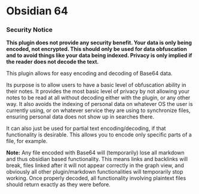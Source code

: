 # Obsidian 64

### Security Notice

**This plugin does not provide any security benefit. Your data is only being encoded, not encrypted. This should only be used for data obfuscation and to avoid things like your data being indexed. Privacy is only implied if the reader does not decode the text.**

This plugin allows for easy encoding and decoding of Base64 data.

Its purpose is to allow users to have a basic level of obfuscation ability in their notes. It provides the most basic level of privacy by not allowing your notes to be read at all without decoding either with the plugin, or any other way. It also avoids the indexing of personal data on whatever OS the user is currently using, or on whatever service they are using to synchronize files, ensuring personal data does not show up in searches there.

It can also just be used for partial text encoding/decoding, if that functionality is desirable. This allows you to encode only specific parts of a file, for example.

**Note:** Any file encoded with Base64 will (temporarily) lose all markdown and thus obsidian based functionality. This means links and backlinks will break, files linked after it will not appear correctly in the graph view, and obviously all other plugin/markdown functionalities will temporarily stop working. Once properly decoded, all functionality involving plaintext files should return exactly as they were before.
